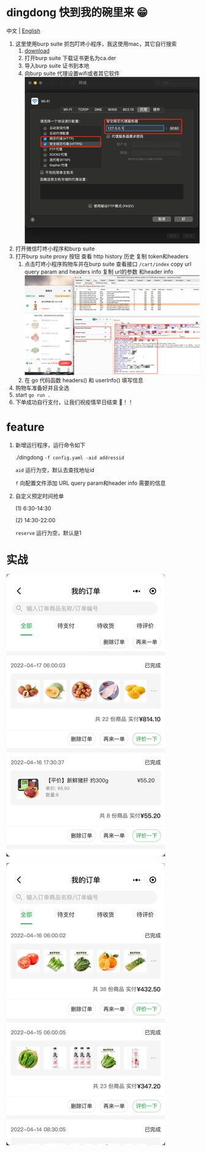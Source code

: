 # dingdong 快到我的碗里来 😁

中文 | [English](./README_EN.md)

1. 这里使用burp suite 抓包叮咚小程序，我这使用mac，其它自行搜索
   1. [download](https://portswigger.net/burp/releases/professional-community-2022-2-4?requestededition=community)
   2. 打开burp suite 下载证书更名为ca.der 
   3. 导入burp suite 证书到本地
   4. 向burp suite 代理设置wifi或者其它软件
      ![set proxy](images/wifi.png)
2. 打开微信叮咚小程序和burp suite 
3. 打开burp suite proxy 按钮 查看 http history 历史 复制 token和headers
   1. 点击叮咚小程序购物车并在burp suite 查看接口 `/cart/index`
      copy url query param and headers info 复制 url的参数 和header info
      ![copy](images/cart_api.png)
   2. 在 go 代码函数 headers() 和 userInfo() 填写信息
4. 购物车准备好并且全选
5. start `go run .`
6. 下单成功自行支付，让我们祝疫情早日结束 🍻！！

# feature
1. 新增运行程序，运行命令如下

   ./dingdong `-f config.yaml -aid addressid`

   `aid` 运行为空，默认去查找地址id
   
   `f` 向配置文件添加 URL query param和header info 需要的信息

2. 自定义预定时间抢单

   (1) 6:30-14:30

   (2) 14:30-22:00

   `reserve` 运行为空，默认是1

# 实战

![dingdong_1](images/dingdong1.png)

![dingdong_2](images/dingdong2.png)